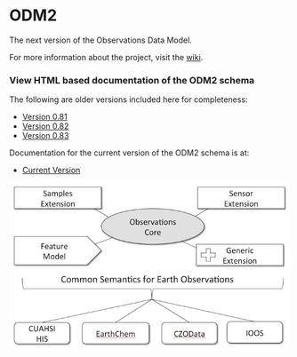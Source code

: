 ODM2
====

The next version of the Observations Data Model.

For more information about the project, visit the [wiki](https://github.com/UCHIC/ODM2/wiki). 

### View HTML based documentation of the ODM2 schema ###

The following are older versions included here for completeness:
* [Version 0.81](http://uchic.github.io/ODM2/schemas/ODM2_v0.81/)
* [Version 0.82](http://uchic.github.io/ODM2/schemas/ODM2_v0.82/)
* [Version 0.83](http://uchic.github.io/ODM2/schemas/ODM2_v0.83/)

Documentation for the current version of the ODM2 schema is at:

* [Current Version](http://uchic.github.io/ODM2/schemas/ODM2_Current/)

![ODM2 Schematic](/doc/images/odm2_schematic.jpg)

